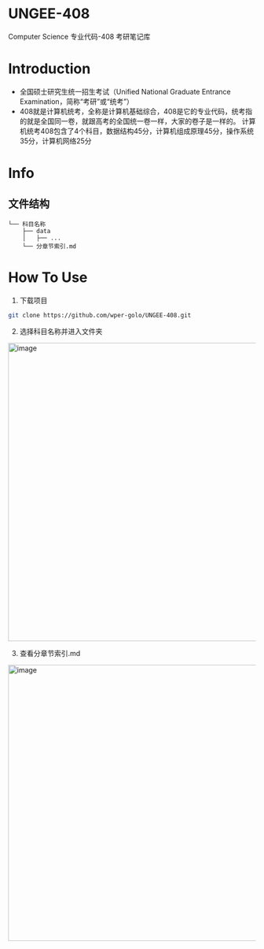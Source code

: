 # UNGEE-408
Computer Science 专业代码-408 考研笔记库

# Introduction
- 全国硕士研究生统一招生考试（Unified National Graduate Entrance Examination，简称“考研”或“统考”）
- 408就是计算机统考，全称是计算机基础综合，408是它的专业代码，统考指的就是全国同一卷，就跟高考的全国统一卷一样，大家的卷子是一样的。 计算机统考408包含了4个科目，数据结构45分，计算机组成原理45分，操作系统35分，计算机网络25分

# Info

## 文件结构
  
```
└── 科目名称    
    ├── data  
    │   ├── ...  
    └── 分章节索引.md  
```
  
# How To Use

1. 下载项目
```bash
git clone https://github.com/wper-golo/UNGEE-408.git
```
2. 选择科目名称并进入文件夹
<img width="606" alt="image" src="https://github.com/wper-golo/UNGEE-408/assets/77011000/03eca008-d3bd-4c7b-a8c6-67539ee4544b">

3. 查看分章节索引.md
<img width="561" alt="image" src="https://github.com/wper-golo/UNGEE-408/assets/77011000/5266cdd4-3360-4e1d-bb43-004789c65e93">
 
   
